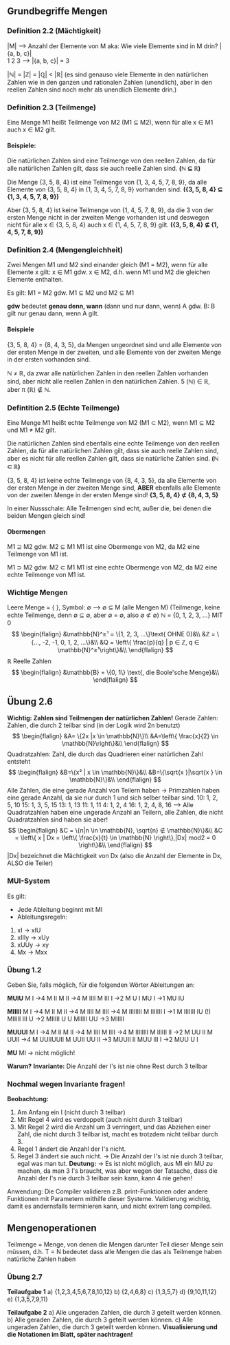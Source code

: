 ## Grundbegriffe Mengen
### Definition 2.2 (Mächtigkeit)
|M| --> Anzahl der Elemente von M aka: Wie viele Elemente sind in M drin?
|{a, b, c}|  
  1   2  3
  --> |{a, b, c}| = 3

|ℕ| = |ℤ| = |ℚ| < |ℝ| (es sind genauso viele Elemente in den natürlichen Zahlen wie in den ganzen und rationalen Zahlen (unendlich), aber in den reellen Zahlen sind noch mehr als unendlich Elemente drin.)

### Definition 2.3 (Teilmenge)
Eine Menge M1 heißt Teilmenge von M2 (M1 ⊆ M2), wenn für alle x ∈ M1 auch x ∈ M2 gilt.
#### Beispiele:
Die natürlichen Zahlen sind eine Teilmenge von den reellen Zahlen, da für alle natürlichen Zahlen gilt, dass sie auch reelle Zahlen sind. 
**(ℕ ⊆ ℝ)**

Die Menge {3, 5, 8, 4} ist eine Teilmenge von {1, 3, 4, 5, 7, 8, 9}, da alle Elemente von {3, 5, 8, 4} in {1, 3, 4, 5, 7, 8, 9} vorhanden sind. 
**({3, 5, 8, 4} ⊆ {1, 3, 4, 5, 7, 8, 9})**

Aber {3, 5, 8, 4} ist keine Teilmenge von {1, 4, 5, 7, 8, 9}, da die 3 von der ersten Menge nicht in der zweiten Menge vorhanden ist und deswegen nicht für alle x ∈ {3, 5, 8, 4} auch x ∈ {1, 4, 5, 7, 8, 9} gilt. 
**({3, 5, 8, 4} ⊈ {1, 4, 5, 7, 8, 9})**

### Definition 2.4 (Mengengleichheit)
Zwei Mengen M1 und M2 sind einander gleich (M1 = M2), wenn für alle Elemente x gilt: x ∈ M1 gdw. x ∈ M2, d.h. wenn M1 und M2 die gleichen Elemente enthalten.

Es gilt: M1 = M2 gdw. M1 ⊆ M2 und M2 ⊆ M1

**gdw** bedeutet **genau denn, wann** (dann und nur dann, wenn)
A gdw. B: B gilt nur genau dann, wenn A gilt.
#### Beispiele
{3, 5, 8, 4} = {8, 4, 3, 5}, da Mengen ungeordnet sind und alle Elemente von der ersten Menge in der zweiten, und alle Elemente von der zweiten Menge in der ersten vorhanden sind.

ℕ ≠ ℝ, da zwar alle natürlichen Zahlen in den reellen Zahlen vorhanden sind, aber nicht alle reellen Zahlen in den natürlichen Zahlen. 5 (ℕ) ∈ ℝ, aber π (ℝ) ∉ ℕ.

### Defintition 2.5 (Echte Teilmenge)
Eine Menge M1 heißt echte Teilmenge von M2 (M1 ⊂ M2), wenn M1 ⊆ M2 und M1 ≠ M2 gilt.

Die natürlichen Zahlen sind ebenfalls eine echte Teilmenge von den reellen Zahlen, da für alle natürlichen Zahlen gilt, dass sie auch reelle Zahlen sind, aber es nicht für alle reellen Zahlen gilt, dass sie natürliche Zahlen sind. 
**(ℕ ⊂ ℝ)**

{3, 5, 8, 4} ist keine echte Teilmenge von {8, 4, 3, 5}, da alle Elemente von der ersten Menge in der zweiten Menge sind, **ABER** ebenfalls alle Elemente von der zweiten Menge in der ersten Menge sind! 
**{3, 5, 8, 4} ⊄ {8, 4, 3, 5}**

In einer Nussschale: Alle Teilmengen sind echt, außer die, bei denen die beiden Mengen gleich sind!
#### Obermengen
M1 ⊇ M2 gdw. M2 ⊆ M1
M1 ist eine Obermenge von M2, da M2 eine Teilmenge von M1 ist.

M1 ⊃ M2 gdw. M2 ⊂ M1
M1 ist eine echte Obermenge von M2, da M2 eine echte Teilmenge von M1 ist.

### Wichtige Mengen
Leere Menge = { }, Symbol: ∅
--> ∅ ⊆ M (alle Mengen M) (Teilmenge, keine echte Teilmenge, denn ∅ ⊆ ∅, aber ∅ = ∅, also ∅ ⊄ ∅)
ℕ = {0, 1, 2, 3, ...} MIT 0
$$
\begin{flalign}
&\mathbb{N}^≥¹ = \{1, 2, 3, ...\}\text{ OHNE 0}&\\
&ℤ = \{..., -2, -1, 0, 1, 2, ...\}&\\
&Q = \left\{ \frac{p}{q} | p ∈ ℤ, q ∈ \mathbb{N}^≥¹\right\}&\\
\end{flalign}
$$
ℝ Reelle Zahlen
$$
\begin{flalign}
&\mathbb{B} = \{0, 1\} \text{, die Boole'sche Menge}&\\
\end{flalign}
$$
## Übung 2.6
**Wichtig: Zahlen sind Teilmengen der natürlichen Zahlen!**
Gerade Zahlen: Zahlen, die durch 2 teilbar sind (in der Logik wird 2n benutzt)
$$
\begin{flalign}
&A= \{2x |x \in \mathbb{N}\}\\
&A=\left\{ \frac{x}{2} \in \mathbb{N}\right\}&\\
\end{flalign}
$$
Quadratzahlen: Zahl, die durch das Quadrieren einer natürlichen Zahl entsteht 
$$
\begin{flalign}
&B=\{x² | x \in \mathbb{N}\}&\\
&B=\{\sqrt{x }|\sqrt{x } \in \mathbb{N}\}&\\
\end{flalign}
$$
Alle Zahlen, die eine gerade Anzahl von Teilern haben 
-> Primzahlen haben eine gerade Anzahl, da sie nur durch 1 und sich selber teilbar sind. 
10: 1, 2, 5, 10
15: 1, 3, 5, 15
13: 1, 13
11: 1, 11
4: 1, 2, 4
16: 1, 2, 4, 8, 16
--> Alle Quadratzahlen haben eine ungerade Anzahl an Teilern, alle Zahlen, die nicht Quadratzahlen sind haben sie aber!
$$
\begin{flalign}
&C = \{n|n \in \mathbb{N}, \sqrt{n} ∉ \mathbb{N}\}&\\
&C = \left\{ x | Dx = \left\{ \frac{x}{t} \in \mathbb{N} \right\},|Dx| mod2 = 0 \right\}&\\
\end{flalign}
$$
|Dx| bezeichnet die Mächtigkeit von Dx (also die Anzahl der Elemente in Dx, ALSO die Teiler)
### MUI-System
Es gilt:
- Jede Ableitung beginnt mit MI
- Ableitungsregeln:
1. xI -> xIU
2. xIIIy -> xUy
3. xUUy -> xy
4. Mx -> Mxx

### Übung 1.2
Geben Sie, falls möglich, für die folgenden Wörter Ableitungen an:

**MUIU**
M I ->4 M II
M II ->4 M IIII
M III I ->2 M U I
MU I ->1 MU IU

**MIIIII**
M I ->4 M II
M II ->4 M IIII
M IIII ->4 M IIIIIIII
M IIIIIII I ->1 M IIIIIII IU (!)
MIIIII III U ->2 MIIIII U U
MIIIII UU ->3 MIIIII

**MUUUI**
M I ->4 M II
M II ->4 M IIII
M IIII ->4 M IIIIIIII
M IIIIII II ->2 M UU II
M UUII ->4 M UUIIUUII
M UUII UU II ->3 MUUII II
MUU III I ->2 MUU U I

**MU**
MI -> nicht möglich!

**Warum?**
**Invariante:** Die Anzahl der I's ist nie ohne Rest durch 3 teilbar
### Nochmal wegen Invariante fragen!
**Beobachtung:** 
1. Am Anfang ein I (nicht durch 3 teilbar)
2. Mit Regel 4 wird es verdoppelt (auch nicht durch 3 teilbar)
3. Mit Regel 2 wird die Anzahl um 3 verringert, und das Abziehen einer Zahl, die nicht durch 3 teilbar ist, macht es trotzdem nicht teilbar durch 3.
4. Regel 1 ändert die Anzahl der I's nicht.
5. Regel 3 ändert sie auch nicht.
-> Die Anzahl der I's ist nie durch 3 teilbar, egal was man tut.
**Deutung:**
-> Es ist nicht möglich, aus MI ein MU zu machen, da man 3 I's braucht, was aber wegen der Tatsache, dass die Anzahl der I's nie durch 3 teilbar sein kann, kann 4 nie gehen!

Anwendung: Die Compiler validieren z.B. print-Funktionen oder andere Funktionen mit Parametern mithilfe dieser Systeme.
Validierung wichtig, damit es andernsfalls terminieren kann, und nicht extrem lang compiled.

## Mengenoperationen
Teilmenge = Menge, von denen die Mengen darunter Teil dieser Menge sein müssen, d.h. T = N bedeutet dass alle Mengen die das als Teilmenge haben natürliche Zahlen haben

### Übung 2.7
**Teilaufgabe 1**
a) {1,2,3,4,5,6,7,8,10,12}
b) {2,4,6,8}
c) {1,3,5,7}
d) {9,10,11,12}
e) {1,3,5,7,9,11}

**Teilaufgabe 2**
a) Alle ungeraden Zahlen, die durch 3 geteilt werden können.
b) Alle geraden Zahlen, die durch 3 geteilt werden können.
c) Alle ungeraden Zahlen, die durch 3 geteilt werden können.
**Visualisierung und die Notationen im Blatt, später nachtragen!**